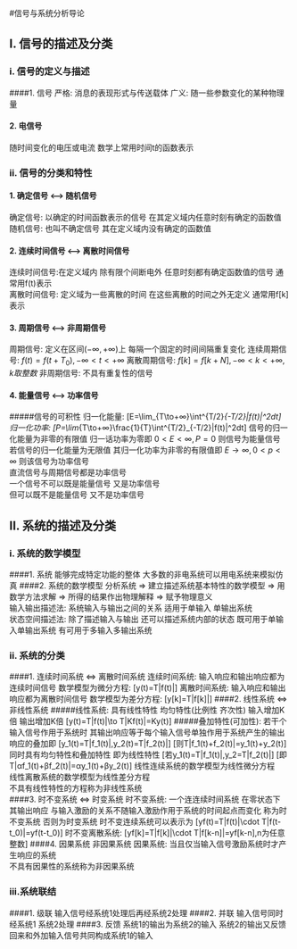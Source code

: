 #信号与系统分析导论
## I. 信号的描述及分类
### i. 信号的定义与描述
####1. 信号
严格: 消息的表现形式与传送载体
广义: 随一些参数变化的某种物理量
#### 2. 电信号
随时间变化的电压或电流 数学上常用时间t的函数表示
### ii. 信号的分类和特性
#### 1. 确定信号 <—> 随机信号
确定信号: 以确定的时间函数表示的信号 在其定义域内任意时刻有确定的函数值<br>
随机信号: 也叫不确定信号 其在定义域内没有确定的函数值
#### 2. 连续时间信号 <—> 离散时间信号
连续时间信号:在定义域内 除有限个间断电外 任意时刻都有确定函数值的信号 通常用f(t)表示<br>
离散时间信号: 定义域为一些离散的时间 在这些离散的时间之外无定义 通常用f[k]表示
#### 3. 周期信号 <—> 非周期信号
周期信号: 定义在区间($-∞,+∞$)上 每隔一个固定的时间间隔重复变化
连续周期信号: $f(t)=f(t+T_0),-∞< t<+∞$
离散周期信号: $f[k]=f[k+N],-∞< k<+∞,k取整数$
非周期信号: 不具有重复性的信号
#### 4. 能量信号 <—> 功率信号
#####信号的可积性
归一化能量:
\[E=\lim_{T\to+∞}\int^{T/2}_{-T/2}|f(t)|^2dt\]
归一化功率:
\[P=\lim_{T\to+∞}\frac{1}{T}\int^{T/2}_{-T/2}|f(t)|^2dt\]
信号的归一化能量为非零的有限值 归一话功率为零即 $0< E<∞,P=0$ 则信号为能量信号<br>
若信号的归一化能量为无限值 其归一化功率为非零的有限值即 $E\to∞,0< p<∞$ 则该信号为功率信号<br>
直流信号与周期信号都是功率信号<br>
一个信号不可以既是能量信号 又是功率信号<br>
但可以既不是能量信号 又不是功率信号
## II. 系统的描述及分类
### i. 系统的数学模型
####1. 系统
能够完成特定功能的整体
大多数的非电系统可以用电系统来模拟仿真
####2. 系统的数学模型
分析系统 => 建立描述系统基本特性的数学模型 => 用数学方法求解 => 所得的结果作出物理解释 => 赋予物理意义 <br>
输入输出描述法:  系统输入与输出之间的关系 适用于单输入 单输出系统<br>
状态空间描述法:  除了描述输入与输出 还可以描述系统内部的状态 既可用于单输入单输出系统 有可用于多输入多输出系统
### ii. 系统的分类
####1. 连续时间系统 <=> 离散时间系统
连续时间系统: 输入响应和输出响应都为连续时间信号 数学模型为微分方程:
\[y(t)=T|f(t)|\]
离散时间系统: 输入响应和输出响应都为离散时间信号 数学模型为差分方程:
\[y[k]=T|f[k]|\]
####2. 线性系统 <=> 非线性系统
#####线性系统: 具有线性特性
均匀特性(比例性 齐次性) 输入增加K倍 输出增加K倍
\[y(t)=T|f(t)|\to T|Kf(t)|=Ky(t)\]
#####叠加特性(可加性): 若干个输入信号作用于系统时
其输出响应等于每个输入信号单独作用于系统产生的输出响应的叠加即
\[y_1(t)=T|f_1(t)|,y_2(t)=T|f_2(t)|\]
\[则T|f_1(t)+f_2(t)|=y_1(t)+y_2(t)\]
同时具有均匀特性和叠加特性 即为线性特性
\[若y_1(t)=T|f_1(t)|,y_2=T|f_2(t)|\]
\[即T|αf_1(t)+βf_2(t)|=αy_1(t)+βy_2(t)\]
线性连续系统的数学模型为线性微分方程<br>
线性离散系统的数学模型为线性差分方程<br>
不具有线性特性的方程称为非线性系统<br>
####3. 时不变系统 <=> 时变系统
时不变系统: 一个连连续时间系统 在零状态下 其输出响应
与输入激励的关系不随输入激励作用于系统的时间起点而变化
称为时不变系统 否则为时变系统
时不变连续系统可以表示为
\[yf(t)=T|f(t)|\cdot T|f(t-t_0)|=yf(t-t_0)\]
时不变离散系统:
\[yf[k]=T|f[k]|\cdot T|f[k-n]|=yf[k-n],n为任意整数\]
####4. 因果系统 非因果系统
因果系统: 当且仅当输入信号激励系统时才产生响应的系统<br>
不具有因果性的系统称为非因果系统
### iii.系统联结
####1. 级联
输入信号经系统1处理后再经系统2处理
####2. 并联
输入信号同时经系统1 系统2处理
####3. 反馈
系统1的输出为系统2的输入 系统2的输出又反馈回来和外加输入信号共同构成系统1的输入
